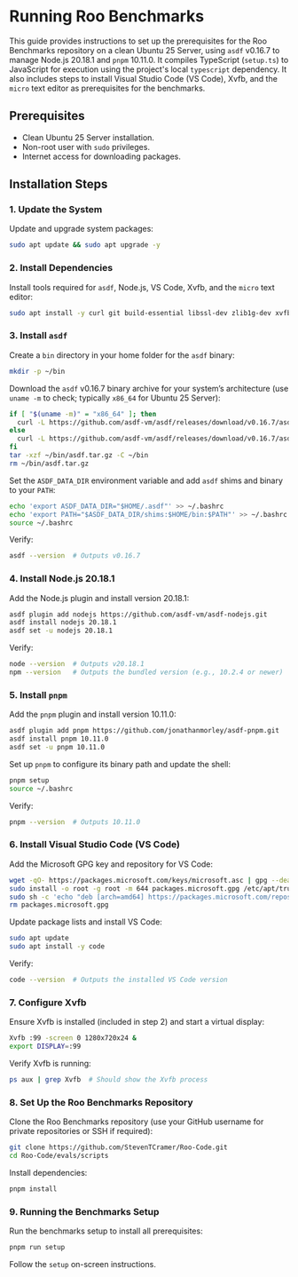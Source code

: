 # Running Roo Benchmarks

This guide provides instructions to set up the prerequisites for the Roo Benchmarks repository on a clean Ubuntu 25 Server, using `asdf` v0.16.7 to manage Node.js 20.18.1 and `pnpm` 10.11.0. It compiles TypeScript (`setup.ts`) to JavaScript for execution using the project's local `typescript` dependency. It also includes steps to install Visual Studio Code (VS Code), Xvfb, and the `micro` text editor as prerequisites for the benchmarks.

## Prerequisites
- Clean Ubuntu 25 Server installation.
- Non-root user with `sudo` privileges.
- Internet access for downloading packages.

## Installation Steps

### 1. Update the System
Update and upgrade system packages:
```bash
sudo apt update && sudo apt upgrade -y
```

### 2. Install Dependencies
Install tools required for `asdf`, Node.js, VS Code, Xvfb, and the `micro` text editor:
```bash
sudo apt install -y curl git build-essential libssl-dev zlib1g-dev xvfb gnupg2 apt-transport-https micro
```

### 3. Install `asdf`
Create a `bin` directory in your home folder for the `asdf` binary:
```bash
mkdir -p ~/bin
```

Download the `asdf` v0.16.7 binary archive for your system’s architecture (use `uname -m` to check; typically `x86_64` for Ubuntu 25 Server):
```bash
if [ "$(uname -m)" = "x86_64" ]; then
  curl -L https://github.com/asdf-vm/asdf/releases/download/v0.16.7/asdf-v0.16.7-linux-amd64.tar.gz -o ~/bin/asdf.tar.gz
else
  curl -L https://github.com/asdf-vm/asdf/releases/download/v0.16.7/asdf-v0.16.7-linux-arm64.tar.gz -o ~/bin/asdf.tar.gz
fi
tar -xzf ~/bin/asdf.tar.gz -C ~/bin
rm ~/bin/asdf.tar.gz
```

Set the `ASDF_DATA_DIR` environment variable and add `asdf` shims and binary to your `PATH`:
```bash
echo 'export ASDF_DATA_DIR="$HOME/.asdf"' >> ~/.bashrc
echo 'export PATH="$ASDF_DATA_DIR/shims:$HOME/bin:$PATH"' >> ~/.bashrc
source ~/.bashrc
```

Verify:
```bash
asdf --version  # Outputs v0.16.7
```

### 4. Install Node.js 20.18.1
Add the Node.js plugin and install version 20.18.1:
```bash
asdf plugin add nodejs https://github.com/asdf-vm/asdf-nodejs.git
asdf install nodejs 20.18.1
asdf set -u nodejs 20.18.1
```

Verify:
```bash
node --version  # Outputs v20.18.1
npm --version   # Outputs the bundled version (e.g., 10.2.4 or newer)
```

### 5. Install `pnpm`
Add the `pnpm` plugin and install version 10.11.0:
```bash
asdf plugin add pnpm https://github.com/jonathanmorley/asdf-pnpm.git
asdf install pnpm 10.11.0
asdf set -u pnpm 10.11.0
```

Set up `pnpm` to configure its binary path and update the shell:
```bash
pnpm setup
source ~/.bashrc
```

Verify:
```bash
pnpm --version  # Outputs 10.11.0
```

### 6. Install Visual Studio Code (VS Code)
Add the Microsoft GPG key and repository for VS Code:
```bash
wget -qO- https://packages.microsoft.com/keys/microsoft.asc | gpg --dearmor > packages.microsoft.gpg
sudo install -o root -g root -m 644 packages.microsoft.gpg /etc/apt/trusted.gpg.d/
sudo sh -c 'echo "deb [arch=amd64] https://packages.microsoft.com/repos/code stable main" > /etc/apt/sources.list.d/vscode.list'
rm packages.microsoft.gpg
```

Update package lists and install VS Code:
```bash
sudo apt update
sudo apt install -y code
```

Verify:
```bash
code --version  # Outputs the installed VS Code version
```

### 7. Configure Xvfb
Ensure Xvfb is installed (included in step 2) and start a virtual display:
```bash
Xvfb :99 -screen 0 1280x720x24 &
export DISPLAY=:99
```

Verify Xvfb is running:
```bash
ps aux | grep Xvfb  # Should show the Xvfb process
```

### 8. Set Up the Roo Benchmarks Repository
Clone the Roo Benchmarks repository (use your GitHub username for private repositories or SSH if required):
```bash
git clone https://github.com/StevenTCramer/Roo-Code.git
cd Roo-Code/evals/scripts
```

Install dependencies:
```bash
pnpm install
```

### 9. Running the Benchmarks Setup
Run the benchmarks setup to install all prerequisites:
```bash
pnpm run setup
```

Follow the `setup` on-screen instructions.
